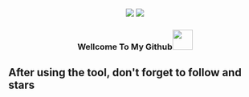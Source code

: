 <h4 align="center"> <img src="https://raw.githubusercontent.com/InYourG00D1/InYourG00D1/main/rikka-dance.gif"> <img src="https://raw.githubusercontent.com/InYourG00D1/InYourG00D1/main/anime-kitty.gif"> </h4>
<h3 align="center"> Wellcome To My Github<img src="https://raw.githubusercontent.com/InYourG00D1/InYourG00D1/master/bahbroo-hacker.gif" width="40px"> </h4>

## After using the tool, don't forget to follow and stars
